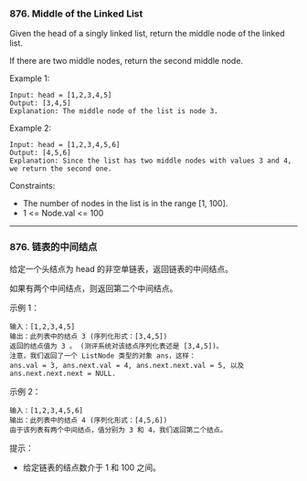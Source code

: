### 876. Middle of the Linked List
Given the head of a singly linked list, return the middle node of the linked list.

If there are two middle nodes, return the second middle node.



Example 1:

	Input: head = [1,2,3,4,5]
	Output: [3,4,5]
	Explanation: The middle node of the list is node 3.

Example 2:

	Input: head = [1,2,3,4,5,6]
	Output: [4,5,6]
	Explanation: Since the list has two middle nodes with values 3 and 4, we return the second one.



Constraints:

* The number of nodes in the list is in the range [1, 100].
* 1 <= Node.val <= 100

----

### 876. 链表的中间结点
给定一个头结点为 head 的非空单链表，返回链表的中间结点。

如果有两个中间结点，则返回第二个中间结点。



示例 1：

	输入：[1,2,3,4,5]
	输出：此列表中的结点 3 (序列化形式：[3,4,5])
	返回的结点值为 3 。 (测评系统对该结点序列化表述是 [3,4,5])。
	注意，我们返回了一个 ListNode 类型的对象 ans，这样：
	ans.val = 3, ans.next.val = 4, ans.next.next.val = 5, 以及 ans.next.next.next = NULL.

示例 2：

	输入：[1,2,3,4,5,6]
	输出：此列表中的结点 4 (序列化形式：[4,5,6])
	由于该列表有两个中间结点，值分别为 3 和 4，我们返回第二个结点。



提示：

* 给定链表的结点数介于 1 和 100 之间。

